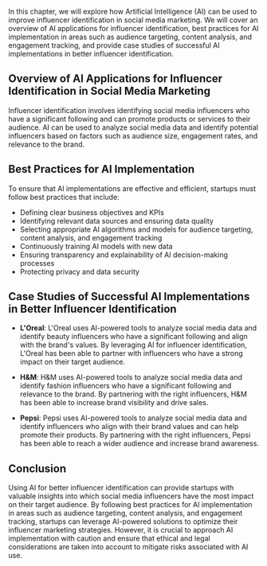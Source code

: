 
In this chapter, we will explore how Artificial Intelligence (AI) can be used to improve influencer identification in social media marketing. We will cover an overview of AI applications for influencer identification, best practices for AI implementation in areas such as audience targeting, content analysis, and engagement tracking, and provide case studies of successful AI implementations in better influencer identification.

Overview of AI Applications for Influencer Identification in Social Media Marketing
-----------------------------------------------------------------------------------

Influencer identification involves identifying social media influencers who have a significant following and can promote products or services to their audience. AI can be used to analyze social media data and identify potential influencers based on factors such as audience size, engagement rates, and relevance to the brand.

Best Practices for AI Implementation
------------------------------------

To ensure that AI implementations are effective and efficient, startups must follow best practices that include:

* Defining clear business objectives and KPIs
* Identifying relevant data sources and ensuring data quality
* Selecting appropriate AI algorithms and models for audience targeting, content analysis, and engagement tracking
* Continuously training AI models with new data
* Ensuring transparency and explainability of AI decision-making processes
* Protecting privacy and data security

Case Studies of Successful AI Implementations in Better Influencer Identification
---------------------------------------------------------------------------------

* **L'Oreal**: L'Oreal uses AI-powered tools to analyze social media data and identify beauty influencers who have a significant following and align with the brand's values. By leveraging AI for influencer identification, L'Oreal has been able to partner with influencers who have a strong impact on their target audience.

* **H\&M**: H\&M uses AI-powered tools to analyze social media data and identify fashion influencers who have a significant following and relevance to the brand. By partnering with the right influencers, H\&M has been able to increase brand visibility and drive sales.

* **Pepsi**: Pepsi uses AI-powered tools to analyze social media data and identify influencers who align with their brand values and can help promote their products. By partnering with the right influencers, Pepsi has been able to reach a wider audience and increase brand awareness.

Conclusion
----------

Using AI for better influencer identification can provide startups with valuable insights into which social media influencers have the most impact on their target audience. By following best practices for AI implementation in areas such as audience targeting, content analysis, and engagement tracking, startups can leverage AI-powered solutions to optimize their influencer marketing strategies. However, it is crucial to approach AI implementation with caution and ensure that ethical and legal considerations are taken into account to mitigate risks associated with AI use.
